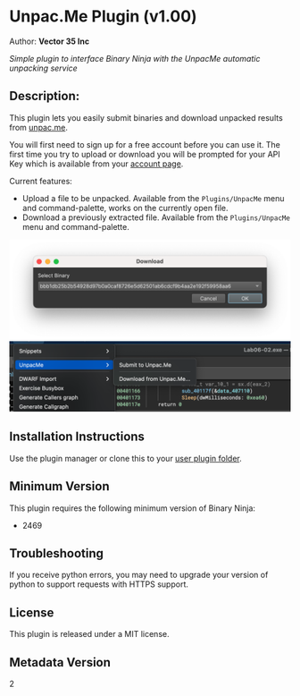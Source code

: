 # Unpac.Me Plugin (v1.00)
Author: **Vector 35 Inc**

_Simple plugin to interface Binary Ninja with the UnpacMe automatic unpacking service_

## Description:

This plugin lets you easily submit binaries and download unpacked results from [unpac.me](https://unpac.me/).

You will first need to sign up for a free account before you can use it. The first time you try to upload or download you will be prompted for your API Key which is available from your [account page](https://www.unpac.me/account).

Current features:

- Upload a file to be unpacked. Available from the `Plugins/UnpacMe` menu and command-palette, works on the currently open file.
- Download a previously extracted file. Available from the `Plugins/UnpacMe` menu and command-palette.

![](https://github.com/Vector35/unpacme/blob/master/media/download.png?raw=true)
![](https://github.com/Vector35/unpacme/blob/master/media/menu.png?raw=true)

## Installation Instructions

Use the plugin manager or clone this to your [user plugin folder](https://docs.binary.ninja/getting-started.html#user-folder).

## Minimum Version

This plugin requires the following minimum version of Binary Ninja:

* 2469

## Troubleshooting

If you receive python errors, you may need to upgrade your version of python to support requests with HTTPS support.

## License

This plugin is released under a MIT license.

## Metadata Version

2
